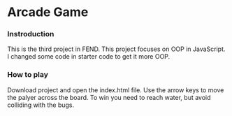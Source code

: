 # Arcade Game

### Instroduction
This is the third project in FEND. This project focuses on OOP in JavaScript. I changed some code in starter code to get it more OOP. 

### How to play
Download project and open the index.html file. Use the arrow keys to move the palyer across the board. To win you need to reach water, but avoid colliding with the bugs.
